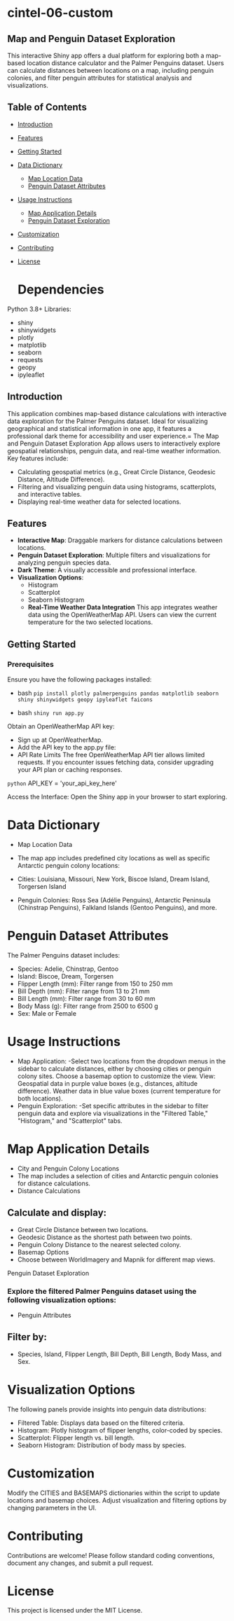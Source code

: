 # cintel-06-custom
## Map and Penguin Dataset Exploration

This interactive Shiny app offers a dual platform for exploring both a map-based location distance calculator and the Palmer Penguins dataset. Users can calculate distances between locations on a map, including penguin colonies, and filter penguin attributes for statistical analysis and visualizations.

## Table of Contents
- [Introduction](#introduction)
- [Features](#features)
- [Getting Started](#getting-started)
- [Data Dictionary](#data-dictionary)
  - [Map Location Data](#map-location-data)
  - [Penguin Dataset Attributes](#penguin-dataset-attributes)
- [Usage Instructions](#usage-instructions)
  - [Map Application Details](#map-application-details)
  - [Penguin Dataset Exploration](#penguin-dataset-exploration)
- [Customization](#customization)
- [Contributing](#contributing)
- [License](#license)

  # Dependencies
Python 3.8+
Libraries:
* shiny
* shinywidgets
* plotly
* matplotlib
* seaborn
* requests
* geopy
* ipyleaflet

## Introduction

This application combines map-based distance calculations with interactive data exploration for the Palmer Penguins dataset. Ideal for visualizing geographical and statistical information in one app, it features a professional dark theme for accessibility and user experience.=
The Map and Penguin Dataset Exploration App allows users to interactively explore geospatial relationships, penguin data, and real-time weather information. 
Key features include:

* Calculating geospatial metrics (e.g., Great Circle Distance, Geodesic Distance, Altitude Difference).
* Filtering and visualizing penguin data using histograms, scatterplots, and interactive tables.
* Displaying real-time weather data for selected locations.

## Features
- **Interactive Map**: Draggable markers for distance calculations between locations.
- **Penguin Dataset Exploration**: Multiple filters and visualizations for analyzing penguin species data.
- **Dark Theme**: A visually accessible and professional interface.
- **Visualization Options**:
  - Histogram
  - Scatterplot
  - Seaborn Histogram
  - **Real-Time Weather Data Integration**
This app integrates weather data using the OpenWeatherMap API. Users can view the current temperature for the two selected locations.

## Getting Started

### Prerequisites
Ensure you have the following packages installed:

* bash 
```pip install plotly palmerpenguins pandas matplotlib seaborn shiny shinywidgets geopy ipyleaflet faicons``` 

* bash 
```shiny run app.py```

Obtain an OpenWeatherMap API key:
* Sign up at OpenWeatherMap.
* Add the API key to the app.py file:
* API Rate Limits
The free OpenWeatherMap API tier allows limited requests. If you encounter issues fetching data, consider upgrading your API plan or caching responses.

```python```
API_KEY = 'your_api_key_here'


Access the Interface: Open the Shiny app in your browser to start exploring.

# Data Dictionary
* Map Location Data
* The map app includes predefined city locations as well as specific Antarctic penguin colony locations:

* Cities: Louisiana, Missouri, New York, Biscoe Island, Dream Island, Torgersen Island
* Penguin Colonies: Ross Sea (Adélie Penguins), Antarctic Peninsula (Chinstrap Penguins), Falkland Islands (Gentoo Penguins), and more.
  
# Penguin Dataset Attributes
The Palmer Penguins dataset includes:

* Species: Adelie, Chinstrap, Gentoo
* Island: Biscoe, Dream, Torgersen
* Flipper Length (mm): Filter range from 150 to 250 mm
* Bill Depth (mm): Filter range from 13 to 21 mm
* Bill Length (mm): Filter range from 30 to 60 mm
* Body Mass (g): Filter range from 2500 to 6500 g
* Sex: Male or Female
  
# Usage Instructions
* Map Application:
 -Select two locations from the dropdown menus in the sidebar to calculate distances, either by choosing cities or penguin colony sites. Choose a basemap option to customize the view.
  View:
Geospatial data in purple value boxes (e.g., distances, altitude difference).
Weather data in blue value boxes (current temperature for both locations).
* Penguin Exploration:
  -Set specific attributes in the sidebar to filter penguin data and explore via visualizations in the "Filtered Table," "Histogram," and "Scatterplot" tabs.

  
# Map Application Details
* City and Penguin Colony Locations
* The map includes a selection of cities and Antarctic penguin colonies for distance calculations.
* Distance Calculations
  
 ## Calculate and display:

* Great Circle Distance between two locations.
* Geodesic Distance as the shortest path between two points.
* Penguin Colony Distance to the nearest selected colony.
* Basemap Options
* Choose between WorldImagery and Mapnik for different map views.

 Penguin Dataset Exploration
### Explore the filtered Palmer Penguins dataset using the following visualization options:

* Penguin Attributes
## Filter by:

* Species, Island, Flipper Length, Bill Depth, Bill Length, Body Mass, and Sex.
# Visualization Options
 The following panels provide insights into penguin data distributions:

* Filtered Table: Displays data based on the filtered criteria.
* Histogram: Plotly histogram of flipper lengths, color-coded by species.
* Scatterplot: Flipper length vs. bill length.
* Seaborn Histogram: Distribution of body mass by species.
# Customization
Modify the CITIES and BASEMAPS dictionaries within the script to update locations and basemap choices.
Adjust visualization and filtering options by changing parameters in the UI.
# Contributing
Contributions are welcome! Please follow standard coding conventions, document any changes, and submit a pull request.

# License
This project is licensed under the MIT License.
